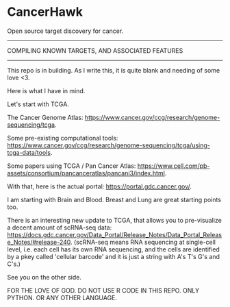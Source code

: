 # CancerHawk
Open source target discovery for cancer.


___________________________________________________________________________________________
COMPILING KNOWN TARGETS, AND ASSOCIATED FEATURES
___________________________________________________________________________________________

This repo is in building. As I write this, it is quite blank and needing of some love <3. 

Here is what I have in mind.

Let's start with TCGA. 

The Cancer Genome Atlas: https://www.cancer.gov/ccg/research/genome-sequencing/tcga. 

Some pre-existing computational tools: https://www.cancer.gov/ccg/research/genome-sequencing/tcga/using-tcga-data/tools.

Some papers using TCGA / Pan Cancer Atlas: https://www.cell.com/pb-assets/consortium/pancanceratlas/pancani3/index.html.

With that, here is the actual portal: https://portal.gdc.cancer.gov/. 

I am starting with Brain and Blood. Breast and Lung are great starting points too.

There is an interesting new update to TCGA, that allows you to pre-visualize a decent amount of scRNA-seq data: https://docs.gdc.cancer.gov/Data_Portal/Release_Notes/Data_Portal_Release_Notes/#release-240. 
(scRNA-seq means RNA sequencing at single-cell level, i.e. each cell has its own RNA sequencing, and the cells are identified by a pkey called 'cellular barcode' and it is just a string with A's T's G's and C's.)

See you on the other side. 


FOR THE LOVE OF GOD. DO NOT USE R CODE IN THIS REPO. ONLY PYTHON. OR ANY OTHER LANGUAGE.
